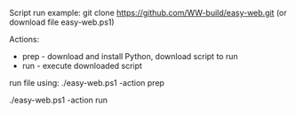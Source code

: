 Script run example:
git clone https://github.com/WW-build/easy-web.git (or download file easy-web.ps1)

Actions:
* prep - download and install Python, download script to run
* run - execute downloaded script

run file using:
./easy-web.ps1 -action prep

./easy-web.ps1 -action run
